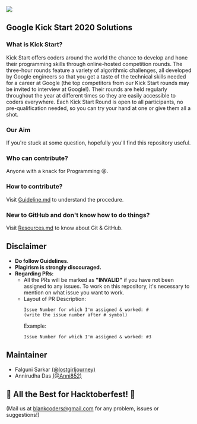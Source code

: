 <img src="https://github.com/BlankCoders/GoogleKickStart2020_Solutions/blob/master/assets/kickstart.jpg" align="centre">

## Google Kick Start 2020 Solutions

### What is Kick Start?
Kick Start offers coders around the world the chance to develop and hone their programming skills through online-hosted competition rounds. The three-hour rounds feature a variety of algorithmic challenges, all developed by Google engineers so that you get a taste of the technical skills needed for a career at Google (the top competitors from our Kick Start rounds may be invited to interview at Google!). Their rounds are held regularly throughout the year at different times so they are easily accessible to coders everywhere. Each Kick Start Round is open to all participants, no pre-qualification needed, so you can try your hand at one or give them all a shot. 

### Our Aim
If you're stuck at some question, hopefully you'll find this repository useful.

### Who can contribute?
Anyone with a knack for Programming 😜.

### How to contribute?
Visit [Guideline.md](https://github.com/BlankCoders/GoogleKickStart2020_Solutions/blob/master/Guideline.md) to understand the procedure.

### New to GitHub and don't know how to do things?
Visit [Resources.md](https://github.com/BlankCoders/GoogleKickStart2020_Solutions/blob/master/Resources.md) to know about Git & GitHub.

## Disclaimer
- **Do follow Guidelines.**
- **Plagirism is strongly discouraged.**
- **Regarding PRs:**
    - All the PRs will be marked as **"INVALID"** if you have not been assigned to any issues. To work on this repository, it's necessary to mention on what issue you want to work.  
    - Layout of PR Description:
      ```
      Issue Number for which I'm assigned & worked: #
      (write the issue number after # symbol)
      ```
      Example:
      ```
      Issue Number for which I'm assigned & worked: #3
      ```
## Maintainer
- Falguni Sarkar [(@lostgirljourney)](https://github.com/lostgirljourney)
- Annirudha Das [(@Anni852)](https://github.com/Anni852)

## :rocket: All the Best for Hacktoberfest! :rocket:

(Mail us at [blankcoders@gmail.com](mailto:blankcoders@gmail.com) for any problem, issues or suggestions!)
